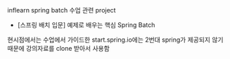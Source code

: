 inflearn spring batch 수업 관련 project

* [스프링 배치 입문] 예제로 배우는 핵심 Spring Batch

현시점에서는 수업에서 가이드한 start.spring.io에는 2번대 spring가 제공되지 않기 때문에 강의자료를 clone 받아서 사용함